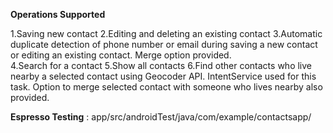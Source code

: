 
**Operations Supported**

1.Saving new contact
2.Editing and deleting an existing contact
3.Automatic duplicate detection of phone number or email during saving a new contact or editing an existing contact. 
  Merge option provided.  
4.Search for a contact
5.Show all contacts
6.Find other contacts who live nearby a selected contact using Geocoder API. IntentService used for this task. 
  Option to merge selected contact with someone who lives nearby also provided.
  
  
**Espresso Testing** : app/src/androidTest/java/com/example/contactsapp/
